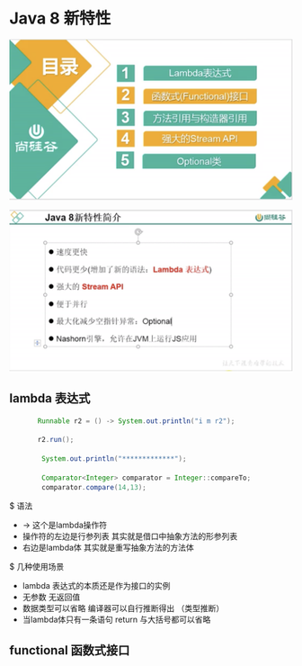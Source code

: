 # Java 8 新特性

![Alt text](photos/1.png?raw=true "Title")

![Alt text](photos/2.png?raw=true "Title")
## lambda 表达式
```java
       Runnable r2 = () -> System.out.println("i m r2");

       r2.run();

        System.out.println("*************");

        Comparator<Integer> comparator = Integer::compareTo;
        comparator.compare(14,13);
```
$ 语法
* -> 这个是lambda操作符
* 操作符的左边是行参列表 其实就是借口中抽象方法的形参列表
* 右边是lambda体 其实就是重写抽象方法的方法体

$ 几种使用场景
* lambda 表达式的本质还是作为接口的实例
* 无参数 无返回值
* 数据类型可以省略 编译器可以自行推断得出 （类型推断）
* 当lambda体只有一条语句 return 与大括号都可以省略

## functional 函数式接口
